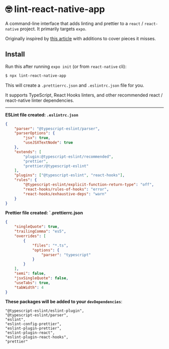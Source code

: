 # 🤓 lint-react-native-app

A command-line interface that adds linting and prettier to a `react` / `react-native` project. It primarily targets `expo`.

Originally inspired by [this article](https://medium.com/@oliver.grack/using-eslint-with-typescript-and-react-hooks-and-vscode-c583a18f0c75) with additions to cover pieces it misses.

## Install

Run this after running `expo init` (or from `react-native` cli):

```bash
$ npx lint-react-native-app
```

This will create a `.prettierrc.json` and `.eslintrc.json` file for you.

It supports TypeScript, React Hooks linters, and other recommended react / react-native linter dependencies.

----

**ESLint file created: `.eslintrc.json`**

```JSON
{
	"parser": "@typescript-eslint/parser",
	"parserOptions": {
		"jsx": true,
		"useJSXTextNode": true
	},
	"extends": [
		"plugin:@typescript-eslint/recommended",
		"prettier",
		"prettier/@typescript-eslint"
	],
	"plugins": ["@typescript-eslint", "react-hooks"],
	"rules": {
		"@typescript-eslint/explicit-function-return-type": "off",
		"react-hooks/rules-of-hooks": "error",
		"react-hooks/exhaustive-deps": "warn"
	}
}
```

**Prettier file created: `.prettierrc.json**

```JSON
{
	"singleQuote": true,
	"trailingComma": "es5",
	"overrides": [
		{
			"files": "*.ts",
			"options": {
				"parser": "typescript"
			}
		}
	],
	"semi": false,
	"jsxSingleQuote": false,
	"useTabs": true,
	"tabWidth": 4
}
```

**These packages will be added to your `devDependencies`**:

    "@typescript-eslint/eslint-plugin",
    "@typescript-eslint/parser",
    "eslint",
    "eslint-config-prettier",
    "eslint-plugin-prettier",
    "eslint-plugin-react",
    "eslint-plugin-react-hooks",
    "prettier"
